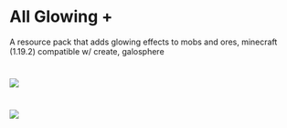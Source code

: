 # All Glowing +
A resource pack that adds glowing effects to mobs and ores, minecraft (1.19.2) compatible w/ create, galosphere
# ![](https://gcdnb.pbrd.co/images/rIupGhHebC0A.png)
# ![](https://gcdnb.pbrd.co/images/4a943dYsG99b.png)
